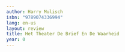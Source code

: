 ```yaml
---
author: Harry Mulisch
isbn: "9789074336994"
lang: en-us
layout: review
title: Het Theater De Brief En De Waarheid
year: 0
---
```

